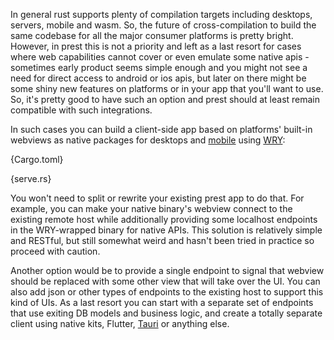 In general rust supports plenty of compilation targets including desktops, servers, mobile and wasm. So, the future of cross-compilation to build the same codebase for all the major consumer platforms is pretty bright. However, in prest this is not a priority and left as a last resort for cases where web capabilities cannot cover or even emulate some native apis - sometimes early product seems simple enough and you might not see a need for direct access to android or ios apis, but later on there might be some shiny new features on platforms or in your app that you'll want to use. So, it's pretty good to have such an option and prest should at least remain compatible with such integrations.

In such cases you can build a client-side app based on platforms' built-in webviews as native packages for desktops and [mobile](https://github.com/tauri-apps/wry/blob/dev/MOBILE.md) using [WRY](https://github.com/tauri-apps/wry):

{Cargo.toml}

{serve.rs}

You won't need to split or rewrite your existing prest app to do that. For example, you can make your native binary's webview connect to the existing remote host while additionally providing some localhost endpoints in the WRY-wrapped binary for native APIs. This solution is relatively simple and RESTful, but still somewhat weird and hasn't been tried in practice so proceed with caution.

Another option would be to provide a single endpoint to signal that webview should be replaced with some other view that will take over the UI. You can also add json or other types of endpoints to the existing host to support this kind of UIs. As a last resort you can start with a separate set of endpoints that use exiting DB models and business logic, and create a totally separate client using native kits, Flutter, [Tauri](https://tauri.app/) or anything else.